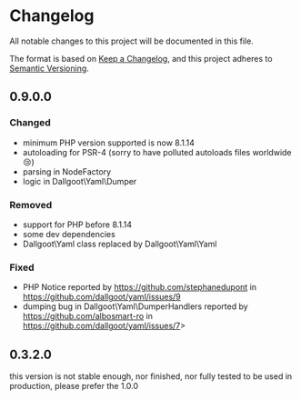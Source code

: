# Changelog

All notable changes to this project will be documented in this file.

The format is based on [Keep a Changelog](https://keepachangelog.com/en/1.0.0/),
and this project adheres to [Semantic Versioning](https://semver.org/spec/v2.0.0.html).

## 0.9.0.0

### Changed

- minimum PHP version supported is now 8.1.14
- autoloading for PSR-4 (sorry to have polluted autoloads files worldwide 😢)
- parsing in NodeFactory
- logic in Dallgoot\Yaml\Dumper

### Removed

- support for PHP before 8.1.14
- some dev dependencies
- Dallgoot\Yaml class replaced by Dallgoot\Yaml\Yaml

### Fixed

- PHP Notice reported by <https://github.com/stephanedupont> in <https://github.com/dallgoot/yaml/issues/9>
- dumping bug in Dallgoot\Yaml\DumperHandlers reported by <https://github.com/albosmart-ro> in <https://github.com/dallgoot/yaml/issues/7>>

## 0.3.2.0

this version is not stable enough, nor finished, nor fully tested to be used in production, please prefer the 1.0.0
